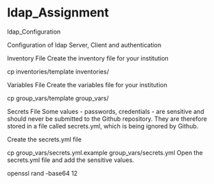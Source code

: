 # ldap_Assignment
ldap_Configuration


Configuration of ldap Server, Client and authentication

Inventory File Create the inventory file for your institution

cp inventories/template inventories/

Variables File Create the variables file for your institution

cp group_vars/template group_vars/

Secrets File Some values - passwords, credentials - are sensitive and should never be submitted to the Github repository. They are therefore stored in a file called secrets.yml, which is being ignored by Github.

Create the secrets.yml file

cp group_vars/secrets.yml.example group_vars/secrets.yml Open the secrets.yml file and add the sensitive values.

openssl rand -base64 12
